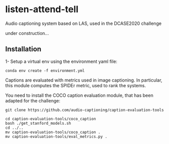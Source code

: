 # listen-attend-tell
Audio captioning system based on LAS, used in the DCASE2020 challenge

under construction...

## Installation

1- Setup a virtual env using the environment yaml file:

    conda env create -f environment.yml

Captions are evaluated with metrics used in image captioning. In particular, this module computes the SPIDEr metric, used to rank the systems.

You need to install the COCO caption evaluation module, that has been adapted for the challenge:

    git clone https://github.com/audio-captioning/caption-evaluation-tools

    cd caption-evaluation-tools/coco_caption
    bash ./get_stanford_models.sh
    cd ../..
    mv caption-evaluation-tools/coco_caption .
    mv caption-evaluation-tools/eval_metrics.py .




